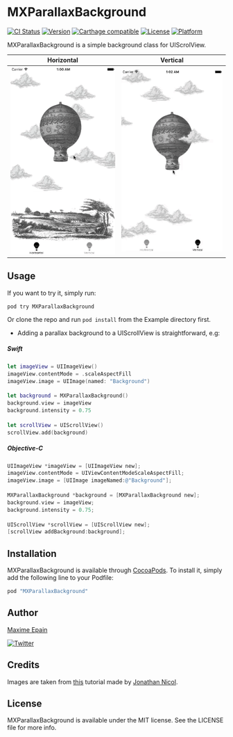 # MXParallaxBackground

[![CI Status](http://img.shields.io/travis/maxep/MXParallaxBackground.svg?style=flat)](https://travis-ci.org/maxep/MXParallaxBackground)
[![Version](https://img.shields.io/cocoapods/v/MXParallaxBackground.svg?style=flat)](http://cocoapods.org/pods/MXParallaxBackground)
[![Carthage compatible](https://img.shields.io/badge/Carthage-compatible-4BC51D.svg?style=flat)](https://github.com/Carthage/Carthage)
[![License](https://img.shields.io/cocoapods/l/MXParallaxBackground.svg?style=flat)](http://cocoapods.org/pods/MXParallaxBackground)
[![Platform](https://img.shields.io/cocoapods/p/MXParallaxBackground.svg?style=flat)](http://cocoapods.org/pods/MXParallaxBackground)

MXParallaxBackground is a simple background class for UIScrolView.

|          Horizontal           |          Vertical           |
|-------------------------------|-----------------------------|
|![Demo](Example-objc/Horizontal.gif)|![Demo](Example-objc/Vertical.gif)|

## Usage

If you want to try it, simply run:

```
pod try MXParallaxBackground
```

Or clone the repo and run `pod install` from the Example directory first.

+ Adding a parallax background to a UIScrollView is straightforward, e.g:

##### Swift

```swift
let imageView = UIImageView()
imageView.contentMode = .scaleAspectFill
imageView.image = UIImage(named: "Background")

let background = MXParallaxBackground()
background.view = imageView
background.intensity = 0.75

let scrollView = UIScrollView()
scrollView.add(background)
```

##### Objective-C

```objective-c
UIImageView *imageView = [UIImageView new];
imageView.contentMode = UIViewContentModeScaleAspectFill;
imageView.image = [UIImage imageNamed:@"Background"];
    
MXParallaxBackground *background = [MXParallaxBackground new];
background.view = imageView;
background.intensity = 0.75;

UIScrollView *scrollView = [UIScrollView new]; 
[scrollView addBackground:background];
```

## Installation

MXParallaxBackground is available through [CocoaPods](http://cocoapods.org). To install
it, simply add the following line to your Podfile:

```ruby
pod "MXParallaxBackground"
```

## Author

[Maxime Epain](http://maxep.github.io)

[![Twitter](https://img.shields.io/badge/twitter-%40MaximeEpain-blue.svg?style=flat)](https://twitter.com/MaximeEpain)

## Credits

Images are taken from [this](http://jonathannicol.com/blog/2011/08/06/build-a-parallax-scrolling-website-interface-with-jquery-and-css/) tutorial made by [Jonathan Nicol](https://github.com/jnicol).

## License

MXParallaxBackground is available under the MIT license. See the LICENSE file for more info.
